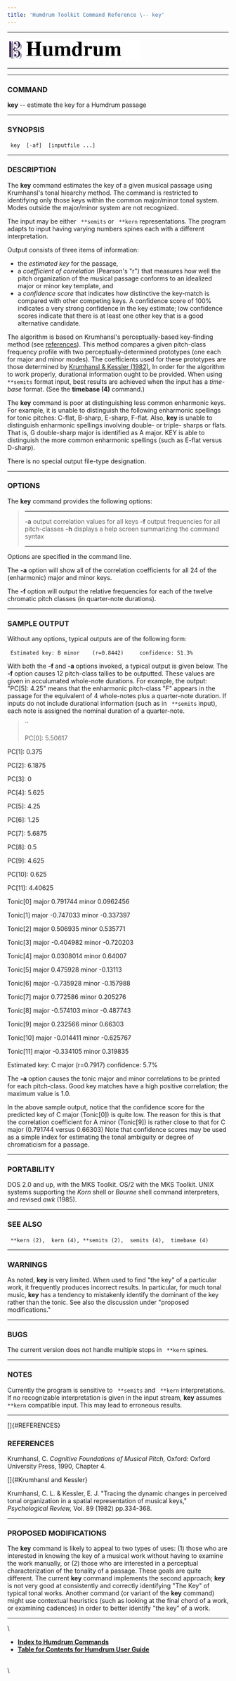 ```yaml
---
title: 'Humdrum Toolkit Command Reference \-- key'
---
```


  -------------------------------- ----------------------------------------- ----------------------------------
  ![ ](/Humdrum/HumdrumIcon.gif)    ![Humdrum ](/Humdrum/HumdrumHeader.gif)    ![ ](/Humdrum/HumdrumSpacer.gif)
  -------------------------------- ----------------------------------------- ----------------------------------

------------------------------------------------------------------------

### COMMAND

**key** \-- estimate the key for a Humdrum passage

------------------------------------------------------------------------

### SYNOPSIS

` key  [-af]  [inputfile ...]`

------------------------------------------------------------------------

### DESCRIPTION

The **key** command estimates the key of a given musical passage using
Krumhansl\'s tonal hiearchy method. The command is restricted to
identifying only those keys within the common major/minor tonal system.
Modes outside the major/minor system are not recognized.

The input may be either ` **semits` or ` **kern` representations. The
program adapts to input having varying numbers spines each with a
different interpretation.

Output consists of three items of information:

-   the *estimated key* for the passage,
-   a *coefficient of correlation* (Pearson\'s \"r\") that measures how
    well the pitch organization of the musical passage conforms to an
    idealized major or minor key template, and
-   a *confidence score* that indicates how distinctive the key-match is
    compared with other competing keys. A confidence score of 100%
    indicates a very strong confidence in the key estimate; low
    confidence scores indicate that there is at least one other key that
    is a good alternative candidate.

The algorithm is based on Krumhansl\'s perceptually-based key-finding
method (see [references](#REFERENCES)). This method compares a given
pitch-class frequency profile with two perceptually-determined
prototypes (one each for major and minor modes). The coefficients used
for these prototypes are those determined by [Krumhansl & Kessler
(1982).](#Krumhansl%20and%20Kessler) In order for the algorithm to work
properly, durational information ought to be provided. When using
` **semits` format input, best results are achieved when the input has a
*time-base* format. (See the **timebase (4)** command.)

The **key** command is poor at distinguishing less common enharmonic
keys. For example, it is unable to distinguish the following enharmonic
spellings for tonic pitches: C-flat, B-sharp, E-sharp, F-flat. Also,
**key** is unable to distinguish enharmonic spellings involving double-
or triple- sharps or flats. That is, G double-sharp major is identified
as A major. KEY is able to distinguish the more common enharmonic
spellings (such as E-flat versus D-sharp).

There is no special output file-type designation.

------------------------------------------------------------------------

### OPTIONS

The **key** command provides the following options:

>   -------- -------------------------------------------------------
>   **-a**   output correlation values for all keys
>   **-f**   output frequencies for all pitch-classes
>   **-h**   displays a help screen summarizing the command syntax
>   -------- -------------------------------------------------------
>
Options are specified in the command line.

The **-a** option will show all of the correlation coefficients for all
24 of the (enharmonic) major and minor keys.

The **-f** option will output the relative frequencies for each of the
twelve chromatic pitch classes (in quarter-note durations).

------------------------------------------------------------------------

### SAMPLE OUTPUT

Without any options, typical outputs are of the following form:

` Estimated key: B minor    (r=0.8442)     confidence: 51.3%`

With both the **-f** and **-a** options invoked, a typical output is
given below. The **-f** option causes 12 pitch-class tallies to be
outputted. These values are given in acculumated whole-note durations.
For example, the output: \"PC\[5\]: 4.25\" means that the enharmonic
pitch-class \"F\" appears in the passage for the equivalent of 4
whole-notes plus a quarter-note duration. If inputs do not include
durational information (such as in ` **semits` input), each note is
assigned the nominal duration of a quarter-note.

> ``
>
> PC\[0\]: 5.50617

PC\[1\]: 0.375

PC\[2\]: 6.1875

PC\[3\]: 0

PC\[4\]: 5.625

PC\[5\]: 4.25

PC\[6\]: 1.25

PC\[7\]: 5.6875

PC\[8\]: 0.5

PC\[9\]: 4.625

PC\[10\]: 0.625

PC\[11\]: 4.40625

Tonic\[0\] major 0.791744 minor 0.0962456

Tonic\[1\] major -0.747033 minor -0.337397

Tonic\[2\] major 0.506935 minor 0.535771

Tonic\[3\] major -0.404982 minor -0.720203

Tonic\[4\] major 0.0308014 minor 0.64007

Tonic\[5\] major 0.475928 minor -0.13113

Tonic\[6\] major -0.735928 minor -0.157988

Tonic\[7\] major 0.772586 minor 0.205276

Tonic\[8\] major -0.574103 minor -0.487743

Tonic\[9\] major 0.232566 minor 0.66303

Tonic\[10\] major -0.014411 minor -0.625767

Tonic\[11\] major -0.334105 minor 0.319835

Estimated key: C major (r=0.7917) confidence: 5.7%

The **-a** option causes the tonic major and minor correlations to be
printed for each pitch-class. Good key matches have a high positive
correlation; the maximum value is 1.0.

In the above sample output, notice that the confidence score for the
predicted key of C major (Tonic\[0\]) is quite low. The reason for this
is that the correlation coefficient for A minor (Tonic\[9\]) is rather
close to that for C major (0.791744 versus 0.66303) Note that confidence
scores may be used as a simple index for estimating the tonal ambiguity
or degree of chromaticism for a passage.

------------------------------------------------------------------------

### PORTABILITY

DOS 2.0 and up, with the MKS Toolkit. OS/2 with the MKS Toolkit. UNIX
systems supporting the *Korn* shell or *Bourne* shell command
interpreters, and revised *awk* (1985).

------------------------------------------------------------------------

### SEE ALSO

` **kern (2),  kern (4), **semits (2),  semits (4),  timebase (4)`

------------------------------------------------------------------------

### WARNINGS

As noted, **key** is very limited. When used to find \"the key\" of a
particular work, it frequently produces incorrect results. In
particular, for much tonal music, **key** has a tendency to mistakenly
identify the dominant of the key rather than the tonic. See also the
discussion under \"proposed modifications.\"

------------------------------------------------------------------------

### BUGS

The current version does not handle multiple stops in ` **kern` spines.

------------------------------------------------------------------------

### NOTES

Currently the program is sensitive to ` **semits` and ` **kern`
interpretations. If no recognizable interpretation is given in the input
stream, **key** assumes ` **kern` compatible input. This may lead to
erroneous results.

------------------------------------------------------------------------

[]{#REFERENCES}

### REFERENCES

Krumhansl, C. *Cognitive Foundations of Musical Pitch,* Oxford: Oxford
University Press, 1990, Chapter 4.

[]{#Krumhansl and Kessler}

Krumhansl, C. L. & Kessler, E. J. \"Tracing the dynamic changes in
perceived tonal organization in a spatial representation of musical
keys,\" *Psychological Review,* Vol. 89 (1982) pp.334-368.

------------------------------------------------------------------------

### PROPOSED MODIFICATIONS

The **key** command is likely to appeal to two types of uses: (1) those
who are interested in knowing the key of a musical work without having
to examine the work manually, or (2) those who are interested in a
perceptual characterization of the tonality of a passage. These goals
are quite different. The current **key** command implements the second
approach; **key** is not very good at consistently and correctly
identifying \"The Key\" of typical tonal works. Another command (or
variant of the **key** command) might use contextual heuristics (such as
looking at the final chord of a work, or examining cadences) in order to
better identify \"the key\" of a work.

------------------------------------------------------------------------

\

-   [**Index to Humdrum Commands**](../commands.toc.html)
-   [**Table for Contents for Humdrum User Guide**](../guide.toc.html)

\
\
